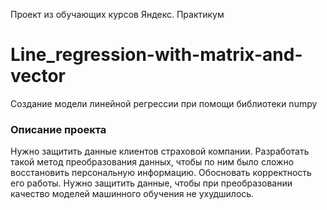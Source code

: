Проект из обучающих курсов Яндекс. Практикум
# Line_regression-with-matrix-and-vector
Создание модели линейной регрессии при помощи библиотеки numpy

### Описание проекта
Нужно защитить данные клиентов страховой компании. Разработать такой метод преобразования данных, чтобы по ним было сложно восстановить персональную информацию. Обосновать корректность его работы.
Нужно защитить данные, чтобы при преобразовании качество моделей машинного обучения не ухудшилось. 
